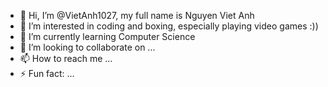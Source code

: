 - 👋 Hi, I’m @VietAnh1027, my full name is Nguyen Viet Anh
- 👀 I’m interested in coding and boxing, especially playing video games :))
- 🌱 I’m currently learning Computer Science
- 💞️ I’m looking to collaborate on ...
- 📫 How to reach me ...
- ⚡ Fun fact: ...

<!---
VietAnh1027/VietAnh1027 is a ✨ special ✨ repository because its `README.md` (this file) appears on your GitHub profile.
You can click the Preview link to take a look at your changes.
--->
